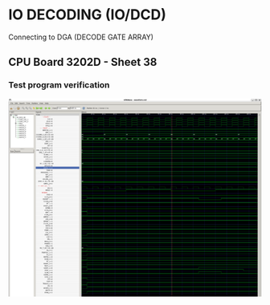 # IO DECODING  (IO/DCD)

Connecting to DGA (DECODE GATE ARRAY)

## CPU Board 3202D - Sheet 38

### Test program verification

![Screenshot from GTKWave](gtkwave.png)
